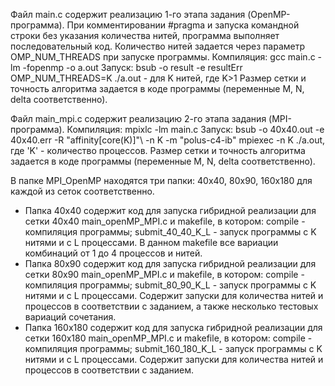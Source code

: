 Файл main.c содержит реализацию 1-го этапа задания (OpenMP-программа).
При комментировании #pragma и запуска командной строки без указания количества нитей, программа выполняет последовательный код.
Количество нитей задается через параметр OMP_NUM_THREADS при запуске программы.
Компиляция: gcc main.c -lm -fopenmp -o a.out
Запуск: bsub -o result -e resultErr OMP_NUM_THREADS=K ./a.out - для K нитей, где K>1
Размер сетки и точность алгоритма задается в коде программы (переменные M, N, delta соответственно).

Файл main_mpi.c содержит реализацию 2-го этапа задания (MPI-программа).
Компиляция: mpixlc -lm main.c
Запуск: bsub -o 40x40.out -e 40x40.err -R "affinity[core(K)]"\ -n K -m "polus-c4-ib" mpiexec -n K ./a.out,
где 'K' - количество процессов.
Размер сетки и точность алгоритма задается в коде программы (переменные M, N, delta соответственно).

В папке MPI_OpenMP находятся три папки: 40х40, 80х90, 160х180 для каждой из сеток соответственно.
- Папка 40х40 содержит код для запуска гибридной реализации для сетки 40х40 main_openMP_MPI.c и makefile, в котором:
compile - компиляция программы;
submit_40_40_K_L - запуск программы с K нитями и с L процессами. В данном makefile все вариации комбинаций от 1 до 4 процессов и нитей.
- Папка 80х90 содержит код для запуска гибридной реализации для сетки 80х90 main_openMP_MPI.c и makefile, в котором:
compile - компиляция программы;
submit_80_90_K_L - запуск программы с K нитями и с L процессами.
Содержит запуски для количества нитей и процессов в соответствии с заданием, а также несколько тестовых вариаций сочетания.
- Папка 160х180 содержит код для запуска гибридной реализации для сетки 160х180 main_openMP_MPI.c и makefile, в котором:
compile - компиляция программы;
submit_160_180_K_L - запуск программы с K нитями и с L процессами.
Содержит запуски для количества нитей и процессов в соответствии с заданием.
